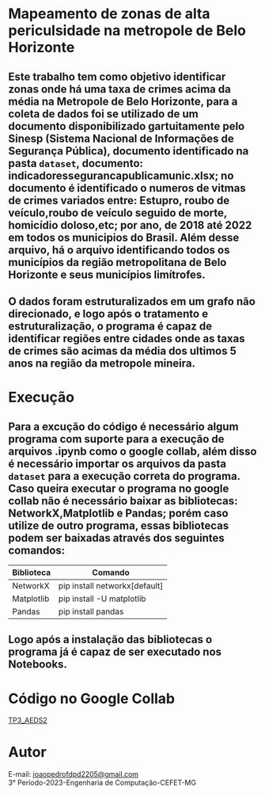 # Mapeamento de zonas de alta periculsidade na metropole de Belo Horizonte

## Este trabalho tem como objetivo identificar zonas onde há uma taxa de crimes acima da média na Metropole de Belo Horizonte, para a coleta de dados foi se utilizado de um documento disponibilizado gartuitamente pelo Sinesp (Sistema Nacional de Informações de Segurança Pública), documento identificado na pasta ```dataset```, documento: indicadoressegurancapublicamunic.xlsx; no documento é identificado o numeros de vitmas de crimes variados entre: Estupro, roubo de veículo,roubo de veículo seguido de morte, homicídio doloso,etc; por ano, de 2018 até 2022 em todos os municipios do Brasil. Além desse arquivo, há o arquivo identificando todos os municípios da região metropolitana de Belo Horizonte e seus municípios limítrofes.
## O dados foram estruturalizados em um grafo não direcionado, e logo após o tratamento e estruturalização, o programa é capaz de identificar regiões entre cidades onde as taxas de crimes são acimas da média dos ultimos 5 anos na região da metropole mineira.

# Execução

## Para a excução do código é necessário algum programa com suporte para a execução de arquivos .ipynb como o google collab, além disso é necessário importar os arquivos da pasta ```dataset``` para a execução correta do programa. Caso queira executar o programa no google collab não é necessário baixar as bibliotecas: NetworkX,Matplotlib e Pandas; porém caso utilize de outro programa, essas bibliotecas podem ser baixadas através dos seguintes comandos:

|Biblioteca | Comando | 
|----------|----------|
| NetworkX   | pip install networkx[default]  |
| Matplotlib  | pip install -U matplotlib   |
| Pandas   | pip install pandas   |

## Logo após a instalação das bibliotecas o programa já é capaz de ser executado nos Notebooks.

# Código no Google Collab
<a href="https://colab.research.google.com/drive/1SZiC3Cq7CSK48XOg5SKxPqXS1dXLyknN?usp=sharing"> TP3_AEDS2</a>  

# Autor
E-mail: joaopedrofdpd2205@gmail.com</br>
3° Período-2023-Engenharia de Computação-CEFET-MG